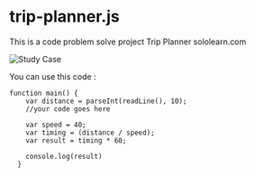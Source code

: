 # trip-planner.js
This is a code problem solve project Trip Planner sololearn.com

![Study Case](https://user-images.githubusercontent.com/49254668/160282953-bb4d0201-efe7-493c-a6b2-2ef5b90112e4.png)

You can use this code :
```
function main() {
    var distance = parseInt(readLine(), 10);
    //your code goes here
    
    var speed = 40;
    var timing = (distance / speed);
    var result = timing * 60;

    console.log(result)
  } 

```
